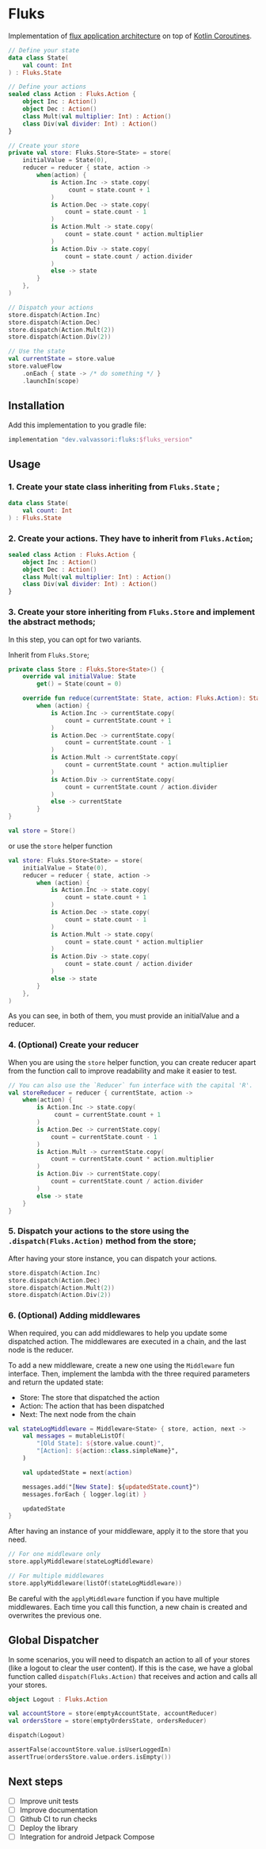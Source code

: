 # Fluks

Implementation of [flux application architecture](https://facebook.github.io/flux/) on top of [Kotlin Coroutines](https://kotlinlang.org/docs/reference/coroutines-overview.html).

```kotlin
// Define your state
data class State(
    val count: Int
) : Fluks.State

// Define your actions
sealed class Action : Fluks.Action {
    object Inc : Action()
    object Dec : Action()
    class Mult(val multiplier: Int) : Action()
    class Div(val divider: Int) : Action()
}

// Create your store
private val store: Fluks.Store<State> = store(
    initialValue = State(0),
    reducer = reducer { state, action ->
        when(action) {
            is Action.Inc -> state.copy(
                 count = state.count + 1
            )
            is Action.Dec -> state.copy(
                count = state.count - 1
            )
            is Action.Mult -> state.copy(
                count = state.count * action.multiplier
            )
            is Action.Div -> state.copy(
                count = state.count / action.divider
            )
            else -> state
        }
    },
)

// Dispatch your actions
store.dispatch(Action.Inc)
store.dispatch(Action.Dec)
store.dispatch(Action.Mult(2))
store.dispatch(Action.Div(2))

// Use the state
val currentState = store.value
store.valueFlow
    .onEach { state -> /* do something */ }
    .launchIn(scope) 
```

## Installation

Add this implementation to you gradle file:

```groovy
implementation "dev.valvassori:fluks:$fluks_version"
```

## Usage

### 1. Create your state class inheriting from `Fluks.State` ;

```kotlin
data class State(
    val count: Int
) : Fluks.State
```

### 2. Create your actions. They have to inherit from `Fluks.Action`;

```kotlin
sealed class Action : Fluks.Action {
    object Inc : Action()
    object Dec : Action()
    class Mult(val multiplier: Int) : Action()
    class Div(val divider: Int) : Action()
}
```

### 3. Create your store inheriting from `Fluks.Store` and implement the abstract methods;
    
In this step, you can opt for two variants. 

Inherit from `Fluks.Store`;

```kotlin
private class Store : Fluks.Store<State>() {
    override val initialValue: State
        get() = State(count = 0)

    override fun reduce(currentState: State, action: Fluks.Action): State =
        when (action) {
            is Action.Inc -> currentState.copy(
                count = currentState.count + 1
            )
            is Action.Dec -> currentState.copy(
                count = currentState.count - 1
            )
            is Action.Mult -> currentState.copy(
                count = currentState.count * action.multiplier
            )
            is Action.Div -> currentState.copy(
                count = currentState.count / action.divider
            )
            else -> currentState
        }
}

val store = Store()
```

or use the `store` helper function

```kotlin
val store: Fluks.Store<State> = store(
    initialValue = State(0),
    reducer = reducer { state, action ->
        when (action) {
            is Action.Inc -> state.copy(
                count = state.count + 1
            )
            is Action.Dec -> state.copy(
                count = state.count - 1
            )
            is Action.Mult -> state.copy(
                count = state.count * action.multiplier
            )
            is Action.Div -> state.copy(
                count = state.count / action.divider
            )
            else -> state
        }
    },
)
```

As you can see, in both of them, you must provide an initialValue and a reducer.

### 4. (Optional) Create your reducer

When you are using the `store` helper function, you can create reducer apart from
the function call to improve readability and make it easier to test.

```kotlin
// You can also use the `Reducer` fun interface with the capital 'R'.
val storeReducer = reducer { currentState, action -> 
    when(action) {
        is Action.Inc -> state.copy(
             count = currentState.count + 1
        )
        is Action.Dec -> currentState.copy(
            count = currentState.count - 1
        )
        is Action.Mult -> currentState.copy(
            count = currentState.count * action.multiplier
        )
        is Action.Div -> currentState.copy(
            count = currentState.count / action.divider
        )
        else -> state
    }
}
```

### 5. Dispatch your actions to the store using the `.dispatch(Fluks.Action)` method from the store;

After having your store instance, you can dispatch your actions.

```kotlin
store.dispatch(Action.Inc)
store.dispatch(Action.Dec)
store.dispatch(Action.Mult(2))
store.dispatch(Action.Div(2))
```

### 6. (Optional) Adding middlewares

When required, you can add middlewares to help you update some dispatched action.
The middlewares are executed in a chain, and the last node is the reducer.

To add a new middleware, create a new one using the `Middleware` fun interface.
Then, implement the lambda with the three required parameters and return the updated state:

* Store: The store that dispatched the action 
* Action: The action that has been dispatched
* Next: The next node from the chain

```kotlin
val stateLogMiddleware = Middleware<State> { store, action, next ->
    val messages = mutableListOf(
        "[Old State]: ${store.value.count}",
        "[Action]: ${action::class.simpleName}",
    )

    val updatedState = next(action)

    messages.add("[New State]: ${updatedState.count}")
    messages.forEach { logger.log(it) }

    updatedState
}
```

After having an instance of your middleware, apply it to the store that you need.

```kotlin
// For one middleware only
store.applyMiddleware(stateLogMiddleware)

// For multiple middlewares
store.applyMiddleware(listOf(stateLogMiddleware))
```

Be careful with the `applyMiddleware` function if you have multiple middlewares. Each time you call this function,
a new chain is created and overwrites the previous one.

## Global Dispatcher

In some scenarios, you will need to dispatch an action to all of your stores (like a logout to clear
the user content). If this is the case, we have a global function called `dispatch(Fluks.Action)` that 
receives and action and calls all your stores.

```kotlin
object Logout : Fluks.Action

val accountStore = store(emptyAccountState, accountReducer)
val ordersStore = store(emptyOrdersState, ordersReducer)

dispatch(Logout)

assertFalse(accountStore.value.isUserLoggedIn)
assertTrue(ordersStore.value.orders.isEmpty())
```

## Next steps

- [ ] Improve unit tests
- [ ] Improve documentation
- [ ] Github CI to run checks
- [ ] Deploy the library
- [ ] Integration for android Jetpack Compose